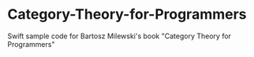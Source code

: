 # Category-Theory-for-Programmers
Swift sample code for Bartosz Milewski's book "Category Theory for Programmers"
